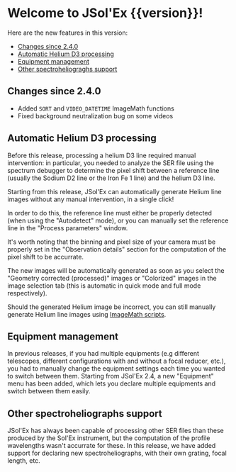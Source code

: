 # Welcome to JSol'Ex {{version}}!

Here are the new features in this version:

- [Changes since 2.4.0](#changes-since-2.4.0)
- [Automatic Helium D3 processing](#automatic-detection-of-the-studied-line)
- [Equipment management](#equipment-management)
- [Other spectroheliograghs support](#other-spectroheliographs-support)

## Changes since 2.4.0

- Added `SORT` and `VIDEO_DATETIME` ImageMath functions
- Fixed background neutralization bug on some videos

## Automatic Helium D3 processing

Before this release, processing a helium D3 line required manual intervention: in particular, you needed to analyze the SER file using the spectrum debugger to determine the pixel shift between a reference line (usually the Sodium D2 line or the Iron Fe 1 line) and the helium D3 line.

Starting from this release, JSol'Ex can automatically generate Helium line images without any manual intervention, in a single click!

In order to do this, the reference line must either be properly detected (when using the "Autodetect" mode), or you can manually set the reference line in the "Process parameters" window.

It's worth noting that the binning and pixel size of your camera must be properly set in the "Observation details" section for the computation of the pixel shift to be accurrate.

The new images will be automatically generated as soon as you select the "Geometry corrected (processed)" images or "Colorized" images in the image selection tab (this is automatic in quick mode and full mode respectively).

Should the generated Helium image be incorrect, you can still manually generate Helium line images using [ImageMath scripts](https://melix.github.io/astro4j/latest/en/jsolex.html#_imagemath_scripts).

## Equipment management

In previous releases, if you had multiple equipments (e.g different telescopes, different configurations with and without a focal reducer, etc.), you had to manually change the equipment settings each time you wanted to switch between them.
Starting from JSol'Ex 2.4, a new "Equipment" menu has been added, which lets you declare multiple equipments and switch between them easily.

## Other spectroheliographs support

JSol'Ex has always been capable of processing other SER files than these produced by the Sol'Ex instrument, but the computation of the profile wavelengths wasn't accurrate for these.
In this release, we have added support for declaring new spectroheliographs, with their own grating, focal length, etc.
